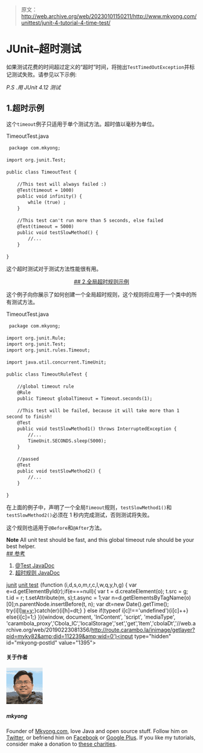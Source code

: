 > 原文：<http://web.archive.org/web/20230101150211/http://www.mkyong.com/unittest/junit-4-tutorial-4-time-test/>

# JUnit–超时测试

如果测试花费的时间超过定义的“超时”时间，将抛出`TestTimedOutException`并标记测试失败。请参见以下示例:

*P.S .用 JUnit 4.12 测试*

## 1.超时示例

这个`timeout`例子只适用于单个测试方法。超时值以毫秒为单位。

TimeoutTest.java

```
 package com.mkyong;

import org.junit.Test;

public class TimeoutTest {

    //This test will always failed :)
    @Test(timeout = 1000)
    public void infinity() {
        while (true) ;
    }

    //This test can't run more than 5 seconds, else failed
    @Test(timeout = 5000)
    public void testSlowMethod() {
        //...
    }

} 
```

这个超时测试对于测试方法性能很有用。

 <ins class="adsbygoogle" style="display:block; text-align:center;" data-ad-format="fluid" data-ad-layout="in-article" data-ad-client="ca-pub-2836379775501347" data-ad-slot="6894224149">## 2.全局超时规则示例

这个例子向你展示了如何创建一个全局超时规则，这个规则将应用于一个类中的所有测试方法。

TimeoutTest.java

```
 package com.mkyong;

import org.junit.Rule;
import org.junit.Test;
import org.junit.rules.Timeout;

import java.util.concurrent.TimeUnit;

public class TimeoutRuleTest {

    //global timeout rule
    @Rule
    public Timeout globalTimeout = Timeout.seconds(1);

	//This test will be failed, because it will take more than 1 second to finish!
    @Test
    public void testSlowMethod1() throws InterruptedException {
        //...
        TimeUnit.SECONDS.sleep(5000);
    }

	//passed
    @Test
    public void testSlowMethod2() {
        //...
    }

} 
```

在上面的例子中，声明了一个全局`Timeout`规则，`testSlowMethod1()`和`testSlowMethod2()`必须在 1 秒内完成测试，否则测试将失败。

这个规则也适用于`@Before`和`@After`方法。

**Note**
All unit test should be fast, and this global timeout rule should be your best helper. <ins class="adsbygoogle" style="display:block" data-ad-client="ca-pub-2836379775501347" data-ad-slot="8821506761" data-ad-format="auto" data-ad-region="mkyongregion">## 参考

1.  [@Test JavaDoc](http://web.archive.org/web/20190223081356/http://junit.sourceforge.net/javadoc/org/junit/Test.html)
2.  [超时规则 JavaDoc](http://web.archive.org/web/20190223081356/http://junit.org/junit4/javadoc/4.12/org/junit/rules/Timeout.html)

[junit](http://web.archive.org/web/20190223081356/http://www.mkyong.com/tag/junit/) [unit test](http://web.archive.org/web/20190223081356/http://www.mkyong.com/tag/unit-test/)</ins></ins>![](img/1829935262408595fc5525f45c69f8c7.png) (function (i,d,s,o,m,r,c,l,w,q,y,h,g) { var e=d.getElementById(r);if(e===null){ var t = d.createElement(o); t.src = g; t.id = r; t.setAttribute(m, s);t.async = 1;var n=d.getElementsByTagName(o)[0];n.parentNode.insertBefore(t, n); var dt=new Date().getTime(); try{i[l][w+y](h,i[l][q+y](h)+'&amp;'+dt);}catch(er){i[h]=dt;} } else if(typeof i[c]!=='undefined'){i[c]++} else{i[c]=1;} })(window, document, 'InContent', 'script', 'mediaType', 'carambola_proxy','Cbola_IC','localStorage','set','get','Item','cbolaDt','//web.archive.org/web/20190223081356/http://route.carambo.la/inimage/getlayer?pid=myky82&amp;did=112239&amp;wid=0')<input type="hidden" id="mkyong-postId" value="1395">

#### 关于作者

![author image](img/56a68814e87389b14b6a294401d902c5.png)

##### mkyong

Founder of [Mkyong.com](http://web.archive.org/web/20190223081356/http://mkyong.com/), love Java and open source stuff. Follow him on [Twitter](http://web.archive.org/web/20190223081356/https://twitter.com/mkyong), or befriend him on [Facebook](http://web.archive.org/web/20190223081356/http://www.facebook.com/java.tutorial) or [Google Plus](http://web.archive.org/web/20190223081356/https://plus.google.com/110948163568945735692?rel=author). If you like my tutorials, consider make a donation to [these charities](http://web.archive.org/web/20190223081356/http://www.mkyong.com/blog/donate-to-charity/).